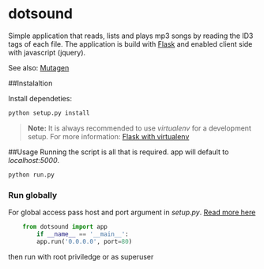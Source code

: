 # dotsound
Simple application that reads, lists and plays mp3 songs by reading the ID3 tags of each file. The application is build with [Flask](http://flask.pocoo.org/) and enabled client side with javascript (jquery).

See also: [Mutagen](https://mutagen.readthedocs.org/en/latest/)

##Instalaltion

Install dependeties:
```sh
python setup.py install
```
>**Note:** It is always recommended to use *virtualenv* for a development setup. 
For more information: [Flask with virtualenv](http://flask.pocoo.org/docs/0.10/installation/)

##Usage
Running the script is all that is required. app will default to *localhost:5000*.

```sh
python run.py
```
### Run globally
For global access pass host and port argument in *setup.py*. [Read more here](http://flask.pocoo.org/docs/0.10/api/#application-globals)

```python
    from dotsound import app
        if __name__ == '__main__':
        app.run('0.0.0.0', port=80)
```

then run with root priviledge or as superuser


